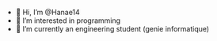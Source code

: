 - 👋 Hi, I’m @Hanae14
- 👀 I’m interested in programming 
- 🌱 I’m currently an engineering student (genie informatique) 
<!---
Hanae14/Hanae14 is a ✨ special ✨ repository because its `README.md` (this file) appears on your GitHub profile.
You can click the Preview link to take a look at your changes.
--->
